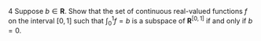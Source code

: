 4 Suppose $b \in \mathbf{R}$. Show that the set of continuous real-valued functions $f$ on the interval $[0,1]$ such that $\int_{0}^{1} f=b$ is a subspace of $\mathbf{R}^{[0,1]}$ if and only if $b=0$.
